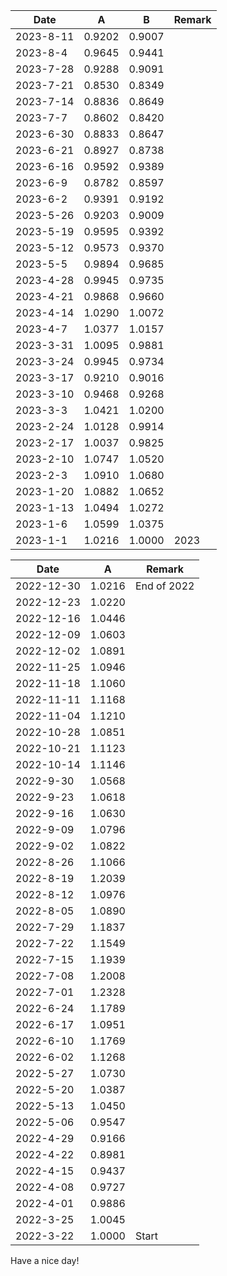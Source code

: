 
| Date | A | B | Remark | 
|------|-----|-----|-----|
| 2023-8-11 | 0.9202 | 0.9007 |          | 
| 2023-8-4 | 0.9645 | 0.9441 |          | 
| 2023-7-28 | 0.9288 | 0.9091 |          | 
| 2023-7-21 | 0.8530 | 0.8349 |          | 
| 2023-7-14 | 0.8836 | 0.8649 |          | 
| 2023-7-7 | 0.8602 | 0.8420 |          | 
| 2023-6-30 | 0.8833 | 0.8647 |          | 
| 2023-6-21 | 0.8927 | 0.8738 |          | 
| 2023-6-16 | 0.9592 | 0.9389 |          | 
| 2023-6-9 | 0.8782 | 0.8597 |          | 
| 2023-6-2 | 0.9391 | 0.9192 |          | 
| 2023-5-26 | 0.9203 | 0.9009 |          | 
| 2023-5-19 | 0.9595 | 0.9392 |          | 
| 2023-5-12 | 0.9573 | 0.9370 |          | 
| 2023-5-5 | 0.9894 | 0.9685 |          | 
| 2023-4-28 | 0.9945 | 0.9735 |          | 
| 2023-4-21 | 0.9868 | 0.9660 |          | 
| 2023-4-14 | 1.0290 | 1.0072 |          | 
| 2023-4-7 | 1.0377 | 1.0157 |          | 
| 2023-3-31 | 1.0095 | 0.9881 |          | 
| 2023-3-24 | 0.9945 | 0.9734 |          | 
| 2023-3-17 | 0.9210 | 0.9016 |          | 
| 2023-3-10 | 0.9468 | 0.9268 |          | 
| 2023-3-3 | 1.0421 | 1.0200 |          | 
| 2023-2-24 | 1.0128 | 0.9914 |          | 
| 2023-2-17 | 1.0037 | 0.9825 |          | 
| 2023-2-10 | 1.0747 | 1.0520 |          | 
| 2023-2-3 | 1.0910 | 1.0680 |          | 
| 2023-1-20 | 1.0882 | 1.0652 |          | 
| 2023-1-13 | 1.0494 | 1.0272 |          | 
| 2023-1-6 | 1.0599 | 1.0375 |          | 
| 2023-1-1 | 1.0216 | 1.0000 | 2023     | 






| Date | A | Remark | 
|------|-----|-----|
| 2022-12-30 | 1.0216 |End of 2022| 
| 2022-12-23 | 1.0220 |           | 
| 2022-12-16 | 1.0446 |           | 
| 2022-12-09 | 1.0603 |           | 
| 2022-12-02 | 1.0891 |           | 
| 2022-11-25 | 1.0946 |           | 
| 2022-11-18 | 1.1060 |           | 
| 2022-11-11 | 1.1168 |           | 
| 2022-11-04 | 1.1210 |           | 
| 2022-10-28 | 1.0851 |           | 
| 2022-10-21 | 1.1123 |           | 
| 2022-10-14 | 1.1146 |           | 
| 2022-9-30 | 1.0568 |           | 
| 2022-9-23 | 1.0618 |           | 
| 2022-9-16 | 1.0630 |           | 
| 2022-9-09 | 1.0796 |           | 
| 2022-9-02 | 1.0822 |           | 
| 2022-8-26 | 1.1066 |           | 
| 2022-8-19 | 1.2039 |           | 
| 2022-8-12 | 1.0976 |           | 
| 2022-8-05 | 1.0890 |           | 
| 2022-7-29 | 1.1837 |           | 
| 2022-7-22 | 1.1549 |           | 
| 2022-7-15 | 1.1939 |           | 
| 2022-7-08 | 1.2008 |           | 
| 2022-7-01 | 1.2328 |           | 
| 2022-6-24 | 1.1789 |           | 
| 2022-6-17 | 1.0951 |           | 
| 2022-6-10 | 1.1769 |           | 
| 2022-6-02 | 1.1268 |           | 
| 2022-5-27 | 1.0730 |           | 
| 2022-5-20 | 1.0387 |           | 
| 2022-5-13 | 1.0450 |           | 
| 2022-5-06 | 0.9547 |           | 
| 2022-4-29 | 0.9166 |           | 
| 2022-4-22 | 0.8981 |           | 
| 2022-4-15 | 0.9437 |           | 
| 2022-4-08 | 0.9727 |           | 
| 2022-4-01 | 0.9886 |           | 
| 2022-3-25 | 1.0045 |           | 
| 2022-3-22 | 1.0000 | Start     | 


Have a nice day!


